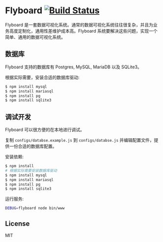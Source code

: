 # Flyboard [![Build Status](https://travis-ci.org/yuantiku/flyboard.png?branch=master)](https://travis-ci.org/yuantiku/flyboard)

Flyboard 是一套数据可视化系统。通常的数据可视化系统往往很复杂，并且为业务高度定制化，通用性差维护成本高。Flyboard 系统要解决这些问题，实现一个简单、通用的数据可视化系统。

## 数据库

Flyboard 支持的数据库有 Postgres, MySQL, MariaDB 以及 SQLite3。

根据实际需要，安装合适的数据库驱动:

```bash
$ npm install mysql
$ npm install mariasql
$ npm install pg
$ npm install sqlite3
```

## 调试开发

Flyboard 可以很方便的在本地进行调试。

复制 `configs/databse.example.js` 到 `configs/databse.js` 并编辑配置文件，提供一份合适的数据库配置。

安装依赖:

```bash
$ npm install
# 根据实际需要安装数据库驱动
$ npm install mysql
$ npm install mariasql
$ npm install pg
$ npm install sqlite3
```

运行服务:

```bash
DEBUG=flyboard node bin/www
```

## License 

MIT
